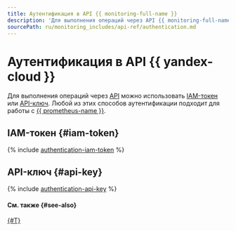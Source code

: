 ```yaml
---
title: Аутентификация в API {{ monitoring-full-name }}
description: 'Для выполнения операций через API {{ monitoring-full-name }} необходимо получить IAM-токен для своего аккаунта. Полученный IAM-токен указывайте при обращении к ресурсам {{ yandex-cloud }} через API в формате — Authorization: Bearer <IAM-TOKEN>'
sourcePath: ru/monitoring_includes/api-ref/authentication.md
---
```


# Аутентификация в API {{ yandex-cloud }}

Для выполнения операций через [API](../../glossary/rest-api.md) можно использовать [IAM-токен](../../iam/concepts/authorization/iam-token.md) или [API-ключ](../../iam/concepts/authorization/api-key.md). Любой из этих способов аутентификации подходит для работы с [{{ prometheus-name }}](../../monitoring/operations/prometheus/index.md).

## IAM-токен {#iam-token}

{% include [authentication-iam-token](../../_includes/authentication-iam-token.md) %}

## API-ключ {#api-key}

{% include [authentication-api-key](../../_includes/authentication-api-key.md) %}

#### См. также {#see-also}

[{#T}](../../iam/concepts/users/accounts.md)